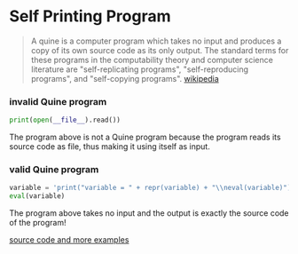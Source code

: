 # Self Printing Program

> A quine is a computer program which takes no input and produces a copy of its own source code as its only output. The standard terms for these programs in the computability theory and computer science literature are "self-replicating programs", "self-reproducing programs", and "self-copying programs". [wikipedia](https://en.wikipedia.org/wiki/Quine_(computing)#:~:text=A%20quine%20is%20a%20computer,%22self%2Dcopying%20programs%22.)

### invalid Quine program

```python
print(open(__file__).read())
```
The program above is not a Quine program because the program reads its source code as file, thus making it using itself as input. 

### valid Quine program

```python
variable = 'print("variable = " + repr(variable) + "\\neval(variable)")'
eval(variable)
```
The program above takes no input and the output is exactly the source code of the program!

[source code and more examples](https://towardsdatascience.com/how-to-write-your-first-quine-program-947f2b7e4a6f)
